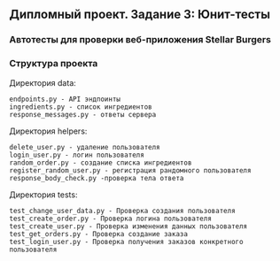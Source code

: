 ## Дипломный проект. Задание 3: Юнит-тесты

### Автотесты для проверки веб-приложения Stellar Burgers

### Структура проекта

Директория data:
    
    endpoints.py - API эндпоинты
    ingredients.py - список ингредиентов
    response_messages.py - ответы сервера

Директория helpers:

    delete_user.py - удаление пользователя
    login_user.py - логин пользователя
    random_order.py - создание списка ингредиентов
    register_random_user.py - регистрация рандомного пользователя
    response_body_check.py -проверка тела ответа

Директория tests:

    test_change_user_data.py - Проверка создания пользователя
    test_create_order.py - Проверка логина пользователя
    test_create_user.py - Проверка изменения данных пользователя
    test_get_orders.py - Проверка создание заказа
    test_login_user.py - Проверка получения заказов конкретного пользователя